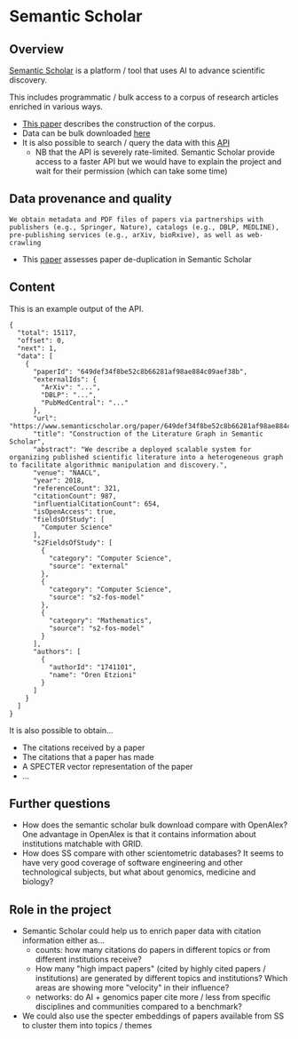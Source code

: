 # Semantic Scholar

## Overview

[Semantic Scholar](https://www.semanticscholar.org/) is a platform / tool that uses AI to advance scientific discovery.

This includes programmatic / bulk access to a corpus of research articles enriched in various ways.

- [This paper](https://www.semanticscholar.org/paper/Construction-of-the-Literature-Graph-in-Semantic-Ammar-Groeneveld/649def34f8be52c8b66281af98ae884c09aef38b) describes the construction of the corpus.
- Data can be bulk downloaded [here](https://api.semanticscholar.org/corpus/download/)
- It is also possible to search / query the data with this [API](https://www.semanticscholar.org/product/api)
  - NB that the API is severely rate-limited. Semantic Scholar provide access to a faster API but we would have to explain the project and wait for their permission (which can take some time)

## Data provenance and quality

`We obtain metadata and PDF files of papers via partnerships with publishers (e.g., Springer, Nature), catalogs (e.g., DBLP, MEDLINE), pre-publishing services (e.g., arXiv, bioRxive), as well as web-crawling`

- This [paper](https://digitalcommons.odu.edu/undergradsymposium/2022/posters/23/) assesses paper de-duplication in Semantic Scholar

## Content

This is an example output of the API.

```
{
  "total": 15117,
  "offset": 0,
  "next": 1,
  "data": [
    {
      "paperId": "649def34f8be52c8b66281af98ae884c09aef38b",
      "externalIds": {
        "ArXiv": "...",
        "DBLP": "...",
        "PubMedCentral": "..."
      },
      "url": "https://www.semanticscholar.org/paper/649def34f8be52c8b66281af98ae884c09aef38b",
      "title": "Construction of the Literature Graph in Semantic Scholar",
      "abstract": "We describe a deployed scalable system for organizing published scientific literature into a heterogeneous graph to facilitate algorithmic manipulation and discovery.",
      "venue": "NAACL",
      "year": 2018,
      "referenceCount": 321,
      "citationCount": 987,
      "influentialCitationCount": 654,
      "isOpenAccess": true,
      "fieldsOfStudy": [
        "Computer Science"
      ],
      "s2FieldsOfStudy": [
        {
          "category": "Computer Science",
          "source": "external"
        },
        {
          "category": "Computer Science",
          "source": "s2-fos-model"
        },
        {
          "category": "Mathematics",
          "source": "s2-fos-model"
        }
      ],
      "authors": [
        {
          "authorId": "1741101",
          "name": "Oren Etzioni"
        }
      ]
    }
  ]
}
```

It is also possible to obtain...

- The citations received by a paper
- The citations that a paper has made
- A SPECTER vector representation of the paper
- ...

## Further questions

- How does the semantic scholar bulk download compare with OpenAlex? One advantage in OpenAlex is that it contains information about institutions matchable with GRID.
- How does SS compare with other scientometric databases? It seems to have very good coverage of software engineering and other technological subjects, but what about genomics, medicine and biology?

## Role in the project

- Semantic Scholar could help us to enrich paper data with citation information either as...
  - counts: how many citations do papers in different topics or from different institutions receive?
  - How many "high impact papers" (cited by highly cited papers / institutions) are generated by different topics and institutions? Which areas are showing more "velocity" in their influence?
  - networks: do AI + genomics paper cite more / less from specific disciplines and communities compared to a benchmark?
- We could also use the specter embeddings of papers available from SS to cluster them into topics / themes

